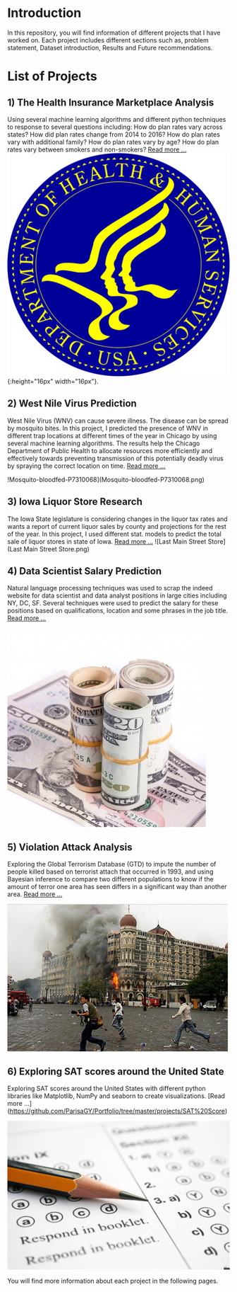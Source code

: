 

# Introduction

In this repository, you will find information of different projects that I have worked on. Each project includes different sections such as, problem statement, Dataset introduction, Results and Future recommendations.

# List of Projects

## 1) The Health Insurance Marketplace Analysis

Using several machine learning algorithms and different python techniques to response to several questions including: How do plan rates vary across states? How did plan rates change from 2014 to 2016? How do plan rates vary with additional family? How do plan rates vary by age? How do plan rates vary between smokers and non-smokers? [Read more ...](https://github.com/ParisaGY/Portfolio/tree/master/projects/Health-insurance)
![Seal_of_the_United_States_Department_of_Health_and_Human_Services](Seal_of_the_United_States_Department_of_Health_and_Human_Services.png) {:height="16px" width="16px"}.

## 2) West Nile Virus Prediction

West Nile Virus (WNV) can cause severe illness. The disease can be spread by mosquito bites. In this project, I predicted the presence of WNV in different trap locations at different times of the year in Chicago by using several machine learning algorithms. The results help the Chicago Department of Public Health to allocate resources more efficiently and effectively towards preventing transmission of this potentially deadly virus by spraying the correct location on time. [Read more ...](https://github.com/ParisaGY/Portfolio/tree/master/projects/WNV)

!Mosquito-bloodfed-P7310068](Mosquito-bloodfed-P7310068.png)
## 3) Iowa Liquor Store Research

The Iowa State legislature is considering changes in the liquor tax rates and wants a report of current liquor sales by county and projections for the rest of the year. In this project, I used different stat. models to predict the total sale of liquor stores in state of Iowa. [Read more ...](https://github.com/ParisaGY/Portfolio/tree/master/projects/Iowa%20liquor%20store)
![Last Main Street Store](Last Main Street Store.png)

## 4) Data Scientist Salary Prediction

Natural language processing techniques was used to scrap the indeed website for data scientist and data analyst positions in large cities including NY, DC, SF. Several techniques were used to predict the salary for these positions based on qualifications, location and some phrases in the job title. [Read more ...](https://github.com/ParisaGY/Portfolio/tree/master/projects/NLP)

![Salary-money](Salary-money.png)
## 5) Violation Attack Analysis

Exploring the Global Terrorism Database (GTD) to impute the number of people killed based on terrorist attach that occurred in 1993, and using Bayesian inference to compare two different populations to know if the amount of terror one area has seen differs in a significant way than another area. [Read more ...](https://github.com/ParisaGY/Portfolio/tree/master/projects/Violation%20attack)

![2008-Mumbai-Attack](2008-Mumbai-Attack.png)
## 6) Exploring SAT scores around the United State

Exploring SAT scores around the United States with different python libraries like Matplotlib, NumPy and seaborn to create visualizations. [Read more ...] (https://github.com/ParisaGY/Portfolio/tree/master/projects/SAT%20Score)

![sat-scores](sat-scores.png)

You will find more information about each project in the following pages.














